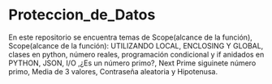 # Proteccion_de_Datos
En este repositorio se encuentra temas de Scope(alcance de la función), Scope(alcance de la función): UTILIZANDO LOCAL, ENCLOSING Y GLOBAL, clases en python, número reales, programación condicional y if anidados en PYTHON, JSON, I/O ,¿Es un número primo?, Next Prime siguinete número primo, Media de 3 valores, Contraseña aleatoria y Hipotenusa.
